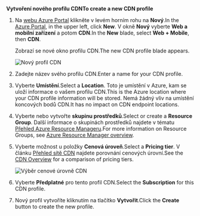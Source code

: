 <span data-ttu-id="5b583-101">**Vytvoření nového profilu CDN**</span><span class="sxs-lookup"><span data-stu-id="5b583-101">**To create a new CDN profile**</span></span>

1. <span data-ttu-id="5b583-102">Na [webu Azure Portal](https://portal.azure.com) klikněte v levém horním rohu na **Nový**.</span><span class="sxs-lookup"><span data-stu-id="5b583-102">In the [Azure Portal](https://portal.azure.com), in the upper left, click **New**.</span></span>  <span data-ttu-id="5b583-103">V okně **Nový** vyberte **Web a mobilní zařízení** a potom **CDN**.</span><span class="sxs-lookup"><span data-stu-id="5b583-103">In the **New** blade, select **Web + Mobile**, then **CDN**.</span></span>
   
    <span data-ttu-id="5b583-104">Zobrazí se nové okno profilu CDN.</span><span class="sxs-lookup"><span data-stu-id="5b583-104">The new CDN profile blade appears.</span></span>
   
    ![Nový profil CDN](./media/cdn-create-profile/new-cdn-profile-include.png)
2. <span data-ttu-id="5b583-106">Zadejte název svého profilu CDN.</span><span class="sxs-lookup"><span data-stu-id="5b583-106">Enter a name for your CDN profile.</span></span>
3. <span data-ttu-id="5b583-107">Vyberte **Umístění**.</span><span class="sxs-lookup"><span data-stu-id="5b583-107">Select a **Location**.</span></span>  <span data-ttu-id="5b583-108">Toto je umístění v Azure, kam se uloží informace o vašem profilu CDN.</span><span class="sxs-lookup"><span data-stu-id="5b583-108">This is the Azure location where your CDN profile information will be stored.</span></span>  <span data-ttu-id="5b583-109">Nemá žádný vliv na umístění koncových bodů CDN.</span><span class="sxs-lookup"><span data-stu-id="5b583-109">It has no impact on CDN endpoint locations.</span></span>
4. <span data-ttu-id="5b583-110">Vyberte nebo vytvořte **skupinu prostředků**.</span><span class="sxs-lookup"><span data-stu-id="5b583-110">Select or create a **Resource Group**.</span></span>  <span data-ttu-id="5b583-111">Další informace o skupinách prostředků najdete v tématu [Přehled Azure Resource Manageru](../articles/azure-resource-manager/resource-group-overview.md#resource-groups).</span><span class="sxs-lookup"><span data-stu-id="5b583-111">For more information on Resource Groups, see [Azure Resource Manager overview](../articles/azure-resource-manager/resource-group-overview.md#resource-groups).</span></span>
5. <span data-ttu-id="5b583-112">Vyberte možnost u položky **Cenová úroveň**.</span><span class="sxs-lookup"><span data-stu-id="5b583-112">Select a **Pricing tier**.</span></span>  <span data-ttu-id="5b583-113">V článku [Přehled sítě CDN](../articles/cdn/cdn-overview.md#azure-cdn-features) najdete porovnání cenových úrovní.</span><span class="sxs-lookup"><span data-stu-id="5b583-113">See the [CDN Overview](../articles/cdn/cdn-overview.md#azure-cdn-features) for a comparison of pricing tiers.</span></span>
   
    ![Výběr cenové úrovně CDN](./media/cdn-create-profile/cdn-choose-sku-include.png)
6. <span data-ttu-id="5b583-115">Vyberte **Předplatné** pro tento profil CDN.</span><span class="sxs-lookup"><span data-stu-id="5b583-115">Select the **Subscription** for this CDN profile.</span></span>
7. <span data-ttu-id="5b583-116">Nový profil vytvoříte kliknutím na tlačítko **Vytvořit**.</span><span class="sxs-lookup"><span data-stu-id="5b583-116">Click the **Create** button to create the new profile.</span></span> 

